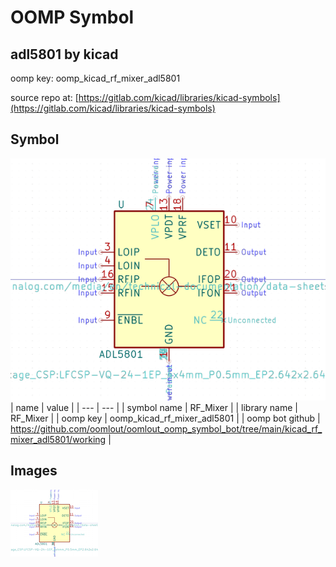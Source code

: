 # OOMP Symbol  
## adl5801  by kicad  
  
oomp key: oomp_kicad_rf_mixer_adl5801  
  
source repo at: [https://gitlab.com/kicad/libraries/kicad-symbols](https://gitlab.com/kicad/libraries/kicad-symbols)  
## Symbol  
  
[![working.png](working_600.png)](working.png)  
| name | value | 
| --- | --- | 
| symbol name | RF_Mixer | 
| library name | RF_Mixer | 
| oomp key | oomp_kicad_rf_mixer_adl5801 | 
| oomp bot github | https://github.com/oomlout/oomlout_oomp_symbol_bot/tree/main/kicad_rf_mixer_adl5801/working | 
## Images  
  
[![working.png](working_140.png)](working.png)  
